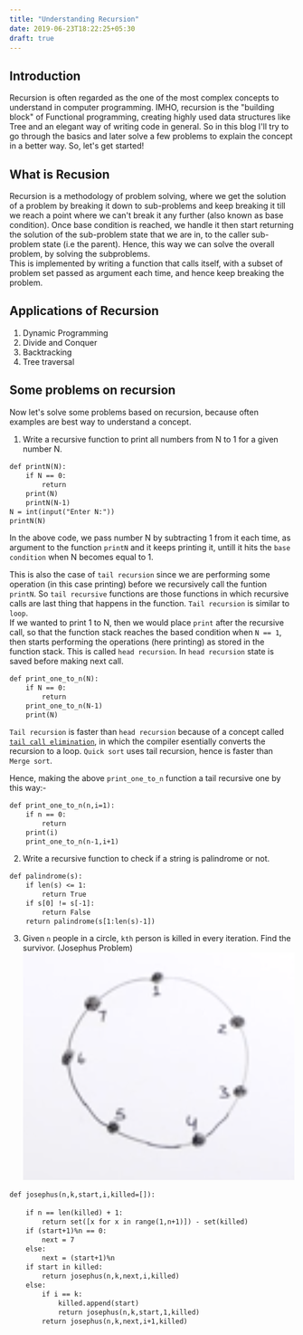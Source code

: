 ```yaml
---
title: "Understanding Recursion"
date: 2019-06-23T18:22:25+05:30
draft: true
---
```

## Introduction  
Recursion is often regarded as the one of the most complex concepts to understand in computer programming. IMHO, recursion is the "building block" of Functional programming, creating highly used data structures like Tree and an elegant way of writing code in general. So in this blog I'll try to go through the basics and later solve a few problems to explain the concept in a better way. So, let's get started!  
## What is Recusion  
Recursion is a methodology of problem solving, where we get the solution of a problem by breaking it down to sub-problems and keep breaking it till we reach a point where we can't break it any further (also known as base condition). Once base condition is reached, we handle it then start returning the solution of the sub-problem state that we are in, to the caller sub-problem state (i.e the parent). 
Hence, this way we can solve the overall problem, by solving the subproblems.  
This is implemented by writing a function that calls itself, with a subset of problem set passed as argument each time, and hence keep breaking the problem.  
## Applications of Recursion  
1. Dynamic Programming
2. Divide and Conquer
3. Backtracking 
4. Tree traversal

## Some problems on recursion

Now let's solve some problems based on recursion, because often examples are best way to understand a concept.

1. Write a recursive function to print all numbers from N to 1 for a given number N.

```
def printN(N):
    if N == 0:
        return
    print(N)
    printN(N-1)
N = int(input("Enter N:"))
printN(N)
```
In the above code, we pass number N by subtracting 1 from it each time, as argument to the function `printN` and it keeps printing it, untill it hits the `base condition` when N becomes equal to 1.

This is also the case of `tail recursion` since we are performing some operation (in this case printing) before we recursively call the funtion `printN`. So `tail recursive` functions are those functions in which recursive calls are last thing that happens in the function. `Tail recursion` is similar to `loop`.  
If we wanted to print 1 to N, then we would place `print` after the recursive call, so that the function stack reaches the based condition when `N == 1`, then starts performing the operations (here printing) as stored in the function stack. This is called `head recursion`. In `head recursion` state is saved before making next call.  
```
def print_one_to_n(N):
    if N == 0:
        return
    print_one_to_n(N-1)
    print(N)
```


`Tail recursion` is faster than `head recursion` because of a concept called [`tail call elimination`](https://www.geeksforgeeks.org/tail-call-elimination/), in which the compiler esentially converts the recursion to a loop. `Quick sort` uses tail recursion, hence is faster than `Merge sort`.   

Hence, making the above `print_one_to_n` function a tail recursive one by this way:-  
```
def print_one_to_n(n,i=1):
    if n == 0:
        return
    print(i)
    print_one_to_n(n-1,i+1)
```

2. Write a recursive function to check if a string is palindrome or not.  
```
def palindrome(s):
    if len(s) <= 1:
        return True
    if s[0] != s[-1]:
        return False
    return palindrome(s[1:len(s)-1])
```  
3. Given `n` people in a circle, `kth` person is killed in every iteration. Find the survivor. (Josephus Problem)  
![](2019-08-01-17-19-35.png)  


```
def josephus(n,k,start,i,killed=[]):

    if n == len(killed) + 1:
        return set([x for x in range(1,n+1)]) - set(killed)
    if (start+1)%n == 0:
        next = 7
    else:
        next = (start+1)%n
    if start in killed:
        return josephus(n,k,next,i,killed)
    else:
        if i == k:
            killed.append(start)
            return josephus(n,k,start,1,killed)
        return josephus(n,k,next,i+1,killed)
```
